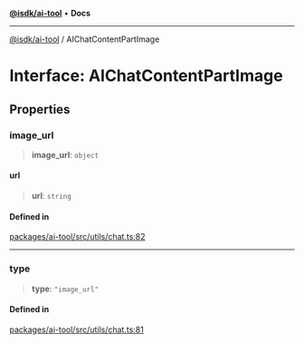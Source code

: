 [**@isdk/ai-tool**](../README.md) • **Docs**

***

[@isdk/ai-tool](../globals.md) / AIChatContentPartImage

# Interface: AIChatContentPartImage

## Properties

### image\_url

> **image\_url**: `object`

#### url

> **url**: `string`

#### Defined in

[packages/ai-tool/src/utils/chat.ts:82](https://github.com/isdk/ai-tool.js/blob/fe6b47f429fb128627d2210e367fa914b891d314/src/utils/chat.ts#L82)

***

### type

> **type**: `"image_url"`

#### Defined in

[packages/ai-tool/src/utils/chat.ts:81](https://github.com/isdk/ai-tool.js/blob/fe6b47f429fb128627d2210e367fa914b891d314/src/utils/chat.ts#L81)
